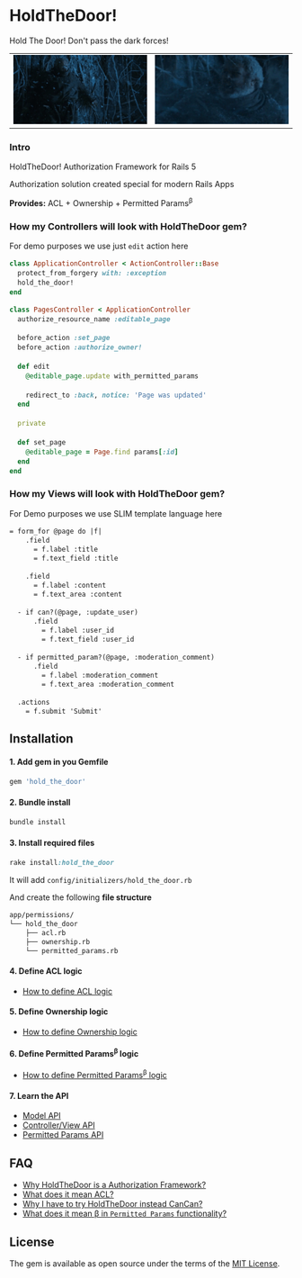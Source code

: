 # HoldTheDoor!

Hold The Door! Don't pass the dark forces!

<table>
<tr>
  <td>
    <img src='./docs/hold_the_door2.gif'>
  </td>
  <td>
    <img src='./docs/hold_the_door.gif'>
  </td>
</tr>
</table>

### Intro

HoldTheDoor! Authorization Framework for Rails 5

Authorization solution created special for modern Rails Apps

**Provides:** ACL + Ownership + Permitted Params<sup>&beta;</sup>

### How my Controllers will look with HoldTheDoor gem?

For demo purposes we use just `edit` action here

```ruby
class ApplicationController < ActionController::Base
  protect_from_forgery with: :exception
  hold_the_door!
end
```

```ruby
class PagesController < ApplicationController
  authorize_resource_name :editable_page

  before_action :set_page
  before_action :authorize_owner!

  def edit
    @editable_page.update with_permitted_params

    redirect_to :back, notice: 'Page was updated'
  end

  private

  def set_page
    @editable_page = Page.find params[:id]
  end
end
```

### How my Views will look with HoldTheDoor gem?

For Demo purposes we use SLIM template language here

```slim
= form_for @page do |f|
    .field
      = f.label :title
      = f.text_field :title

    .field
      = f.label :content
      = f.text_area :content

  - if can?(@page, :update_user)
      .field
        = f.label :user_id
        = f.text_field :user_id

  - if permitted_param?(@page, :moderation_comment)
      .field
        = f.label :moderation_comment
        = f.text_area :moderation_comment

  .actions
    = f.submit 'Submit'
```

## Installation

#### 1. Add gem in you Gemfile

```ruby
gem 'hold_the_door'
```

#### 2. Bundle install

```ruby
bundle install
```

#### 3. Install required files

```ruby
rake install:hold_the_door
```

It will add `config/initializers/hold_the_door.rb`

And create the following **file structure**

```
app/permissions/
└── hold_the_door
    ├── acl.rb
    ├── ownership.rb
    └── permitted_params.rb
```

#### 4. Define ACL logic

* [How to define ACL logic](http://example.com)

#### 5. Define Ownership logic

* [How to define Ownership logic](http://example.com)

#### 6. Define Permitted Params<sup>&beta;</sup> logic

* [How to define Permitted Params<sup>&beta;</sup> logic](http://example.com)

#### 7. Learn the API

* [Model API](http://example.com)
* [Controller/View API](http://example.com)
* [Permitted Params API](http://example.com)

## FAQ

* [Why HoldTheDoor is a Authorization Framework?](http://example.com)
* [What does it mean ACL?](http://example.com)
* [Why I have to try HoldTheDoor instead CanCan?](http://example.com)
* [What does it mean &beta; in `Permitted Params` functionality?](http://example.com)

## License

The gem is available as open source under the terms of the [MIT License](http://opensource.org/licenses/MIT).

